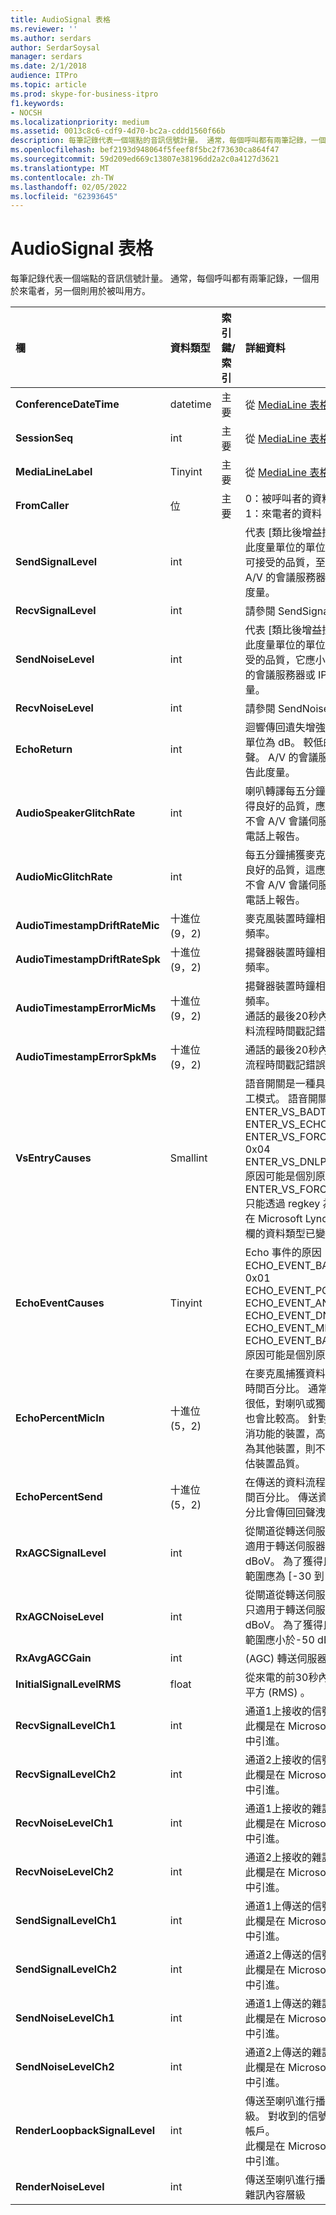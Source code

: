 ```yaml
---
title: AudioSignal 表格
ms.reviewer: ''
ms.author: serdars
author: SerdarSoysal
manager: serdars
ms.date: 2/1/2018
audience: ITPro
ms.topic: article
ms.prod: skype-for-business-itpro
f1.keywords:
- NOCSH
ms.localizationpriority: medium
ms.assetid: 0013c8c6-cdf9-4d70-bc2a-cddd1560f66b
description: 每筆記錄代表一個端點的音訊信號計量。 通常，每個呼叫都有兩筆記錄，一個用於來電者，另一個則用於被叫用方。
ms.openlocfilehash: bef2193d948064f5feef8f5bc2f73630ca864f47
ms.sourcegitcommit: 59d209ed669c13807e38196dd2a2c0a4127d3621
ms.translationtype: MT
ms.contentlocale: zh-TW
ms.lasthandoff: 02/05/2022
ms.locfileid: "62393645"
---
```

# <a name="audiosignal-table"></a>AudioSignal 表格
 
每筆記錄代表一個端點的音訊信號計量。 通常，每個呼叫都有兩筆記錄，一個用於來電者，另一個則用於被叫用方。 
  
|**欄**|**資料類型**|**索引鍵/索引**|**詳細資料**|
|:-----|:-----|:-----|:-----|
|**ConferenceDateTime** <br/> |datetime  <br/> |主要  <br/> |從 [MediaLine 表格](medialine-0.md)中參照。  <br/> |
|**SessionSeq** <br/> |int  <br/> |主要  <br/> |從 [MediaLine 表格](medialine-0.md)中參照。  <br/> |
|**MediaLineLabel** <br/> |Tinyint  <br/> |主要  <br/> |從 [MediaLine 表格](medialine-0.md)中參照。  <br/> |
|**FromCaller** <br/> |位  <br/> |主要  <br/> |0：被呼叫者的資料  <br/> 1：來電者的資料  <br/> |
|**SendSignalLevel** <br/> |int  <br/> | <br/> |代表 [類比後增益控制音訊信號] 層級。 此度量單位的單位是 dBmo。 若要取得可接受的品質，至少要有 30 dBmo。 A/V 的會議服務器或 IP 電話不會報告此度量。  <br/> |
|**RecvSignalLevel** <br/> |int  <br/> | <br/> |請參閱 SendSignalLevel。  <br/> |
|**SendNoiseLevel** <br/> |int  <br/> | <br/> |代表 [類比後增益控制音訊雜訊層級]。 此度量單位的單位是 dBmo。 針對可接受的品質，它應小於 35 dBmo。 A/V 的會議服務器或 IP 電話不會報告此度量。  <br/> |
|**RecvNoiseLevel** <br/> |int  <br/> | <br/> |請參閱 SendNoiseLevel。  <br/> |
|**EchoReturn** <br/> |int  <br/> | <br/> |迴響傳回遺失增強度量。 此度量單位的單位為 dB。 較低的值表示較少的回聲。 A/V 的會議服務器或 IP 電話不會報告此度量。  <br/> |
|**AudioSpeakerGlitchRate** <br/> |int  <br/> | <br/> |喇叭轉譯每五分鐘的平均故障。 為了獲得良好的品質，應小於每五分鐘一次。 不會 A/V 會議伺服器、轉送伺服器或 IP 電話上報告。  <br/> |
|**AudioMicGlitchRate** <br/> |int  <br/> | <br/> |每五分鐘捕獲麥克風的平均故障。 若為良好的品質，這應小於每五分鐘一次。 不會 A/V 會議伺服器、轉送伺服器或 IP 電話上報告。  <br/> |
|**AudioTimestampDriftRateMic** <br/> |十進位 (9，2)   <br/> | <br/> |麥克風裝置時鐘相對於 CPU 時鐘的相對頻率。  <br/> |
|**AudioTimestampDriftRateSpk** <br/> |十進位 (9，2)   <br/> | <br/> |揚聲器裝置時鐘相對於 CPU 時鐘的相對頻率。  <br/> |
|**AudioTimestampErrorMicMs** <br/> |十進位 (9，2)   <br/> | <br/> |揚聲器裝置時鐘相對於 CPU 時鐘的相對頻率。  <br/> 通話的最後20秒內的平均麥克風捕獲資料流程時間戳記錯誤（毫秒）。  <br/> |
|**AudioTimestampErrorSpkMs** <br/> |十進位 (9，2)   <br/> | <br/> |通話的最後20秒內，平均喇叭轉譯資料流程時間戳記錯誤（毫秒）。  <br/> |
|**VsEntryCauses** <br/> |Smallint  <br/> | <br/> |語音開關是一種具有低中斷能力的半雙工模式。 語音開關專案的原因：  <br/> ENTER_VS_BADTS 0x01  <br/> ENTER_VS_ECHO 0x02  <br/> ENTER_VS_FORCEORCONVERGENCE 0x04  <br/> ENTER_VS_DNLP 0x08  <br/> 原因可能是個別原因的組合。 ENTER_VS_FORCEORCONVERGENCE 只能透過 regkey 為測試目的來啟用。  <br/> 在 Microsoft Lync Server 2013 中，此欄的資料類型已變更。  <br/> |
|**EchoEventCauses** <br/> |Tinyint  <br/> | <br/> |Echo 事件的原因：  <br/> ECHO_EVENT_BAD_TIMESTAMP 0x01  <br/> ECHO_EVENT_POSTAEC_ECHO 0x02  <br/> ECHO_EVENT_ANLP 0x04  <br/> ECHO_EVENT_DNLP 0x08  <br/> ECHO_EVENT_MIC_CLIPPING 0x10  <br/> ECHO_EVENT_BAD_STATE 0x20  <br/> 原因可能是個別原因的組合。  <br/> |
|**EchoPercentMicIn** <br/> |十進位 (5，2)   <br/> | <br/> |在麥克風捕獲資料流程中偵測到迴響的時間百分比。 通常，耳機或電話機的值很低，對喇叭或獨立揚聲器而言，其值也會比較高。 針對支援板載聲音回聲取消功能的裝置，高值表示回聲洩漏。 若為其他裝置，則不應該使用此度量來評估裝置品質。  <br/> |
|**EchoPercentSend** <br/> |十進位 (5，2)   <br/> ||在傳送的資料流程中偵測到迴響時的時間百分比。 傳送資料流程中的高回音百分比會傳回回聲洩漏。  <br/> |
|**RxAGCSignalLevel** <br/> |int  <br/> | <br/> |從閘道從轉送伺服器接收信號層級;這只適用于轉送伺服器。 此度量單位為 dBoV。 為了獲得良好的品質，可接受的範圍應為 [-30 到-18] dBoV。  <br/> |
|**RxAGCNoiseLevel** <br/> |int  <br/> | <br/> |從閘道從轉送伺服器接收信號層級。 這只適用于轉送伺服器。 此度量單位為 dBoV。 為了獲得良好的品質，可接受的範圍應小於-50 dBoV。  <br/> |
|**RxAvgAGCGain** <br/> |int  <br/> | <br/> | (AGC) 轉送伺服器端的自動增益控制。  <br/> |
|**InitialSignalLevelRMS** <br/> |float  <br/> | <br/> |從來電的前30秒內之傳入信號的根平均平方 (RMS) 。  <br/> |
|**RecvSignalLevelCh1** <br/> |int  <br/> ||通道1上接收的信號等級。  <br/> 此欄是在 Microsoft Lync Server 2013 中引進。  <br/> |
|**RecvSignalLevelCh2** <br/> |int  <br/> ||通道2上接收的信號等級。  <br/> 此欄是在 Microsoft Lync Server 2013 中引進。  <br/> |
|**RecvNoiseLevelCh1** <br/> |int  <br/> ||通道1上接收的雜訊層級。  <br/> 此欄是在 Microsoft Lync Server 2013 中引進。  <br/> |
|**RecvNoiseLevelCh2** <br/> |int  <br/> ||通道2上接收的雜訊水準。  <br/> 此欄是在 Microsoft Lync Server 2013 中引進。  <br/> |
|**SendSignalLevelCh1** <br/> |int  <br/> ||通道1上傳送的信號層級。  <br/> 此欄是在 Microsoft Lync Server 2013 中引進。  <br/> |
|**SendSignalLevelCh2** <br/> |int  <br/> ||通道2上傳送的信號層級。  <br/> 此欄是在 Microsoft Lync Server 2013 中引進。  <br/> |
|**SendNoiseLevelCh1** <br/> |int  <br/> ||通道1上傳送的雜訊層級。  <br/> 此欄是在 Microsoft Lync Server 2013 中引進。  <br/> |
|**SendNoiseLevelCh2** <br/> |int  <br/> ||通道2上傳送的雜訊層級。  <br/> 此欄是在 Microsoft Lync Server 2013 中引進。  <br/> |
|**RenderLoopbackSignalLevel** <br/> |int  <br/> ||傳送至喇叭進行播放之信號的 dBFS 層級。 對收到的信號所做的任何增益調整帳戶。 <br/> 此欄是在 Microsoft Lync Server 2013 中引進。  <br/> |   
|**RenderNoiseLevel** <br/> |int  <br/> ||傳送至喇叭進行播放之信號中的 dBFS 雜訊內容層級 <br/> |

